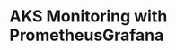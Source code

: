# AKS Monitoring with PrometheusGrafana                                                                                                                                                                                                                                                                                                                                                                                                                                                                                                                                                       
